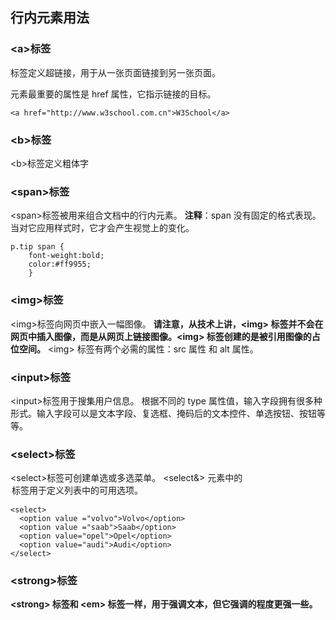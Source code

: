 ## 行内元素用法
### \<a>标签
<a> 标签定义超链接，用于从一张页面链接到另一张页面。

<a> 元素最重要的属性是 href 属性，它指示链接的目标。
```
<a href="http://www.w3school.com.cn">W3School</a>
```
### \<b>标签
\<b>标签定义粗体字
### \<span>标签
\<span>标签被用来组合文档中的行内元素。
**注释**：span 没有固定的格式表现。当对它应用样式时，它才会产生视觉上的变化。
```
p.tip span {
	font-weight:bold;
	color:#ff9955;
	}
```
### \<img>标签
\<img>标签向网页中嵌入一幅图像。
**请注意，从技术上讲，\<img> 标签并不会在网页中插入图像，而是从网页上链接图像。\<img> 标签创建的是被引用图像的占位空间。**
\<img> 标签有两个必需的属性：src 属性 和 alt 属性。
### \<input>标签
\<input>标签用于搜集用户信息。
根据不同的 type 属性值，输入字段拥有很多种形式。输入字段可以是文本字段、复选框、掩码后的文本控件、单选按钮、按钮等等。
### \<select>标签
\<select>标签可创建单选或多选菜单。
\<select&> 元素中的 <option> 标签用于定义列表中的可用选项。
```
<select>
  <option value ="volvo">Volvo</option>
  <option value ="saab">Saab</option>
  <option value="opel">Opel</option>
  <option value="audi">Audi</option>
</select>
```
### \<strong>标签
<strong>\<strong> 标签和 \<em> 标签一样，用于强调文本，但它强调的程度更强一些。</strong>